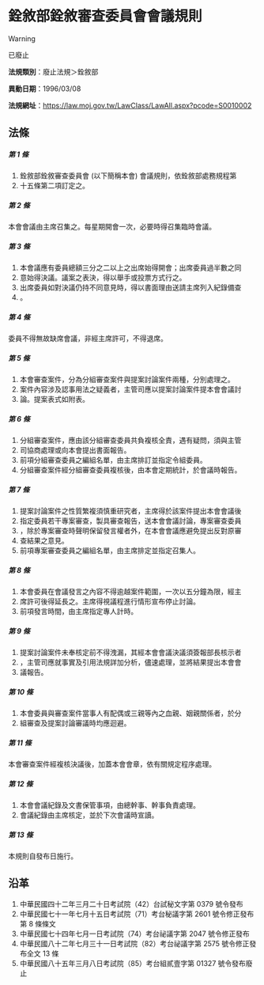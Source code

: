 # 銓敘部銓敘審查委員會會議規則


> [!WARNING]
> 已廢止


**法規類別**：廢止法規＞銓敘部

**異動日期**：1996/03/08  

**法規網址**：https://law.moj.gov.tw/LawClass/LawAll.aspx?pcode=S0010002



## 法條
##### 第 1 條
1. 銓敘部銓敘審查委員會 (以下簡稱本會) 會議規則，依銓敘部處務規程第
1. 十五條第二項訂定之。

##### 第 2 條
本會會議由主席召集之。每星期開會一次，必要時得召集臨時會議。

##### 第 3 條
1. 本會議應有委員總額三分之二以上之出席始得開會；出席委員過半數之同
1. 意始得決議。議案之表決，得以舉手或投票方式行之。
1. 出席委員如對決議仍持不同意見時，得以書面理由送請主席列入紀錄備查
1. 。

##### 第 4 條
委員不得無故缺席會議，非經主席許可，不得退席。

##### 第 5 條
1. 本會審查案件，分為分組審查案件與提案討論案件兩種，分別處理之。
1. 案件內容涉及認事用法之疑義者，主管司應以提案討論案件提本會會議討
1. 論。提案表式如附表。

##### 第 6 條
1. 分組審查案件，應由該分組審查委員共負複核全責，遇有疑問，須與主管
1. 司協商處理或向本會提出書面報告。
1. 前項分組審查委員之編組名單，由主席排訂並指定令組委員。
1. 分組審查案件經分組審查委員複核後，由本會定期統計，於會議時報告。

##### 第 7 條
1. 提案討論案件之性質繁複須慎重研究者，主席得於該案件提出本會會議後
1. 指定委員若干專案審查，製具審查報告，送本會會議討論，專案審查委員
1. ，除於專案審查時聲明保留發言權者外，在本會會議應避免提出反對原審
1. 查結果之意見。
1. 前項專案審查委員之編組名單，由主席排定並指定召集人。

##### 第 8 條
1. 本會委員在會議發言之內容不得逾越案件範圍，一次以五分鐘為限，經主
1. 席許可後得延長之。主席得視議程進行情形宣布停止討論。
1. 前項發言時間，由主席指定專人計時。

##### 第 9 條
1. 提案討論案件未奉核定前不得洩漏，其經本會會議決議須簽報部長核示者
1. ，主管司應就事實及引用法規詳加分析，儘速處理，並將結果提出本會會
1. 議報告。

##### 第 10 條
1. 本會委員與審查案件當事人有配偶或三親等內之血親、姻親關係者，於分
1. 組審查及提案討論審議時均應迴避。

##### 第 11 條
本會審查案件經複核決議後，加蓋本會會章，依有關規定程序處理。

##### 第 12 條
1. 本會會議紀錄及文書保管事項，由總幹事、幹事負責處理。
1. 會議紀錄由主席核定，並於下次會議時宣讀。

##### 第 13 條
本規則自發布日施行。

## 沿革
1. 中華民國四十二年三月二十日考試院（42）台試秘文字第 0379 號令發布
1. 中華民國七十一年七月十五日考試院（71）考台秘議字第 2601 號令修正發布第 8  條條文
1. 中華民國七十四年七月一日考試院（74）考台祕議字第 2047 號令修正發布
1. 中華民國八十二年七月三十一日考試院（82）考台祕議字第 2575 號令修正發布全文 13 條
1. 中華民國八十五年三月八日考試院（85）考台組貳壹字第 01327  號令發布廢止
